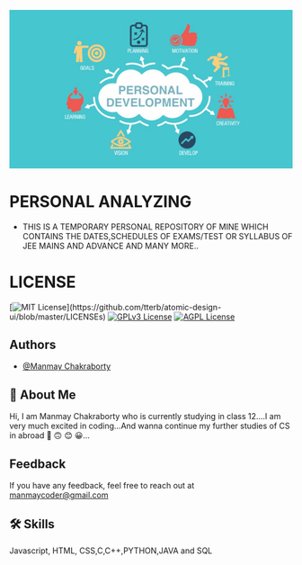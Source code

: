 <!-- ![Logo](personal/py.jpg) -->
<kbd>![image](personal.JPG)</kbd>

    
# PERSONAL ANALYZING
 -  THIS IS A TEMPORARY PERSONAL REPOSITORY OF MINE WHICH CONTAINS THE DATES,SCHEDULES OF EXAMS/TEST OR SYLLABUS OF JEE MAINS AND ADVANCE AND MANY MORE..
# LICENSE


[![MIT License](https://img.shields.io/apm/l/atomic-design-ui.svg?)](https://github.com/tterb/atomic-design-ui/blob/master/LICENSEs)
[![GPLv3 License](https://img.shields.io/badge/License-GPL%20v3-yellow.svg)](https://opensource.org/licenses/)
[![AGPL License](https://img.shields.io/badge/license-AGPL-blue.svg)](http://www.gnu.org/licenses/agpl-3.0)



## Authors

- [@Manmay Chakraborty](https://www.github.com/manmay2)


## 🚀 About Me
Hi, I am Manmay Chakraborty who is currently studying in class 12....I am very much excited in coding...And wanna continue my further studies of CS in abroad 🙂 🙃 😊 😀...




## Feedback

If you have any feedback, feel free to reach out at manmaycoder@gmail.com


## 🛠 Skills
Javascript, HTML, CSS,C,C++,PYTHON,JAVA and SQL
